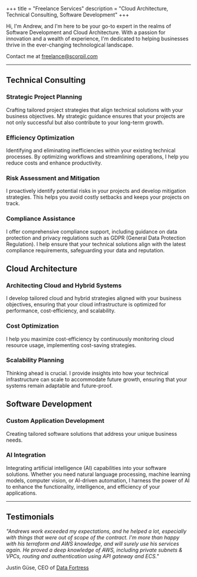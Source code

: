 +++
title = "Freelance Services"
description = "Cloud Architecture, Technical Consulting, Software Development"
+++

Hi, I'm Andrew, and I'm here to be your go-to expert in the realms of Software Development and Cloud Architecture. With a passion for innovation and a wealth of experience, I'm dedicated to helping businesses thrive in the ever-changing technological landscape.

Contact me at freelance@scorpil.com

----

## Technical Consulting

### Strategic Project Planning

Crafting tailored project strategies that align technical solutions with your business objectives. My strategic guidance ensures that your projects are not only successful but also contribute to your long-term growth.

### Efficiency Optimization

Identifying and eliminating inefficiencies within your existing technical processes. By optimizing workflows and streamlining operations, I help you reduce costs and enhance productivity.

### Risk Assessment and Mitigation

I proactively identify potential risks in your projects and develop mitigation strategies. This helps you avoid costly setbacks and keeps your projects on track.

### Compliance Assistance

I offer comprehensive compliance support, including guidance on data protection and privacy regulations such as GDPR (General Data Protection Regulation). I help ensure that your technical solutions align with the latest compliance requirements, safeguarding your data and reputation.

## Cloud Architecture

### Architecting Cloud and Hybrid Systems

I develop tailored cloud and hybrid strategies aligned with your business objectives, ensuring that your cloud infrastructure is optimized for performance, cost-efficiency, and scalability. 

### Cost Optimization

I help you maximize cost-efficiency by continuously monitoring cloud resource usage, implementing cost-saving strategies.

### Scalability Planning

Thinking ahead is crucial. I provide insights into how your technical infrastructure can scale to accommodate future growth, ensuring that your systems remain adaptable and future-proof.

## Software Development

### Custom Application Development

Creating tailored software solutions that address your unique business needs.

### AI Integration

Integrating artificial intelligence (AI) capabilities into your software solutions. Whether you need natural language processing, machine learning models, computer vision, or AI-driven automation, I harness the power of AI to enhance the functionality, intelligence, and efficiency of your applications.

----

## Testimonials

_"Andrews work exceeded my expectations, and he helped a lot, especially with things that were out of scope of the contract. I'm more than happy with his terraform and AWS knowledge, and will surely use his services again. 
He proved a deep knowledge of AWS, including private subnets & VPCs, routing and authentication using API gateway and ECS."_

Justin Güse, CEO of [Data Fortress](https://datafortress.cloud/)
